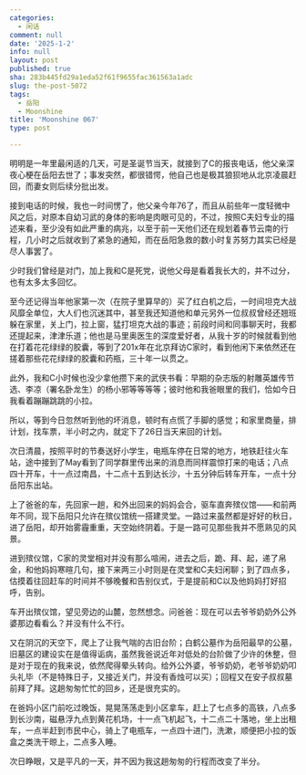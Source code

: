 ```yaml
---
categories:
  - 闲话
comment: null
date: '2025-1-2'
info: null
layout: post
published: true
sha: 283b445fd29a1eda52f61f9655fac361563a1adc
slug: the-post-5072
tags:
  - 岳阳
  - Moonshine
title: 'Moonshine 067'
type: post

---
```


明明是一年里最闲适的几天，可是圣诞节当天，就接到了C的报丧电话，他父亲深夜心梗在岳阳去世了；事发突然，都很错愕，他自己也是极其狼狈地从北京凌晨赶回，而妻女则后续分批出发。

接到电话的时候，我也一时间愣了，他父亲今年76了，而且从前些年一度轻微中风之后，对原本自幼习武的身体的影响是肉眼可见的，不过，按照C夫妇专业的描述来看，至少没有如此严重的病兆，以至于前一天他们还在规划着春节云南的行程，几小时之后就收到了紧急的通知，而在岳阳急救的数小时复苏努力其实已经是尽人事罢了。

少时我们曾经是对门，加上我和C是死党，说他父母是看着我长大的，并不过分，也有太多太多回忆。

至今还记得当年他家第一次（在院子里算早的）买了红白机之后，一时间坦克大战风靡全单位，大人们也沉迷其中，甚至我还知道他和单元另外一位叔叔曾经还翘班躲在家里，关上门，拉上窗，猛打坦克大战的事迹；前段时间和同事聊天时，我都还提起来，津津乐道；他也是马里奥医生的深度爱好者，从我十岁的时候就看到他在打着花花绿绿的胶囊，等到了201x年在北京拜访C家时，看到他闲下来依然还在搓着那些花花绿绿的胶囊和药瓶，三十年一以贯之。

此外，我和C小时候也没少拿他攒下来的武侠书看：早期的杂志版的射雕英雄传节选、李凉（署名卧龙生）的杨小邪等等等等；彼时他和我爸眼里的我们，恰如今日我看着蹦蹦跳跳的小拉。

所以，等到今日忽然听到他的坏消息，顿时有点慌了手脚的感觉；和家里商量，排计划，找车票，半小时之内，就定下了26日当天来回的计划。

次日清晨，按照平时的节奏送好小学生，电瓶车停在日常的地方，地铁赶往火车站，途中接到了May看到了同学群里传出来的消息而同样震惊打来的电话；八点四十开车，十一点过南昌，十二点十五到达长沙，十五分钟后转车开车，一点十分岳阳东出站。

上了爸爸的车，先回家一趟，和外出回来的妈妈会合，驱车直奔殡仪馆——和前两年不同，现下岳阳只允许在殡仪馆统一搭建灵堂。一路过来虽然都是好好的秋日，进了岳阳，却开始雾霾重重，天空始终阴着。于是一路可见那些我并不愿熟见的风景。

进到殡仪馆，C家的灵堂相对并没有那么喧闹，进去之后，跪、拜、起，递了帛金，和他妈妈寒暄几句，接下来两三小时则是在灵堂和C夫妇闲聊；到了四点多，估摸着往回赶车的时间并不够晚餐和告别仪式，于是提前和C以及他妈妈打好招呼，告别。

车开出殡仪馆，望见旁边的山麓，忽然想念。问爸爸：现在可以去爷爷奶奶外公外婆那边看看么？并没有什么不行。

又在阴沉的天空下，爬上了让我气喘的古旧台阶；白鹤公墓作为岳阳最早的公墓，旧墓区的建设实在是值得诟病，虽然我爸说近年对低处的台阶做了少许的休整，但是对于现在的我来说，依然爬得晕头转向。给外公外婆，爷爷奶奶，老爷爷奶奶叩头礼毕（不是特殊日子，又接近关门，并没有香烛可以买）；回程又在安子叔叔墓前拜了拜。这趟匆匆忙忙的回乡，还是很充实的。

在爸妈小区门前吃过晚饭，晃晃荡荡走到小区拿车，赶上了七点多的高铁，八点多到长沙南，磁悬浮九点到黄花机场，十一点飞机起飞，十二点二十落地，坐上出租车，一点半赶到市民中心，骑上了电瓶车，一点四十进门，洗漱，顺便把小拉的饭盒之类洗干晾上，二点多入睡。

次日睁眼，又是平凡的一天，并不因为我这趟匆匆的行程而改变了半分。


